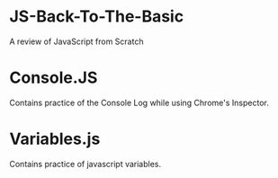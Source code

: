 # JS-Back-To-The-Basic
A review of JavaScript from Scratch

# Console.JS
Contains practice of the Console Log while using Chrome's Inspector.

# Variables.js
Contains practice of javascript variables.
